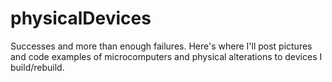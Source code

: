 # physicalDevices
Successes and more than enough failures. Here's where I'll post pictures and code examples of microcomputers and physical alterations to devices I build/rebuild.
